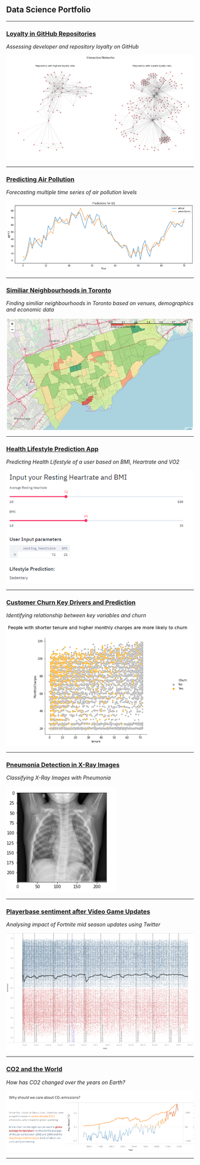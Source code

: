 ## Data Science Portfolio

---

### [Loyalty in GitHub Repositories](/loyalty)
*Assessing developer and repository loyalty on GitHub*

<img src="images/loyal.png?raw=true"/>

---
### [Predicting Air Pollution ](/pollution)
*Forecasting multiple time series of air pollution levels*

<img src="images/pollution.png?raw=true"/>

---
### [Similiar Neighbourhoods in Toronto](/neighbourhoods)
*Finding similiar neighbourhoods in Toronto based on venues, demographics and economic data*

<img src="images/neighbourhoods.jpg?raw=true"/>

---

### [Health Lifestyle Prediction App](/health)
*Predicting Health Lifestyle of a user based on BMI, Heartrate and VO2*

<img src="images/health.PNG?raw=true"/>

---

### [Customer Churn Key Drivers and Prediction](/churn)
*Identifying relationship between key variables and churn*

<img src="images/churn.png?raw=true"/>

---

### [Pneumonia Detection in X-Ray Images](/xray)
*Classifying X-Ray Images with Pneumonia*

<img src="images/xray.png?raw=true"/>

---

### [Playerbase sentiment after Video Game Updates](/fortnite)
*Analysing impact of Fortnite mid season updates using Twitter*

<img src="images/fn.png?raw=true"/>

---

### [CO2 and the World](/co2)
*How has CO2 changed over the years on Earth?*

<img src="images/co2.png?raw=true"/>

---

